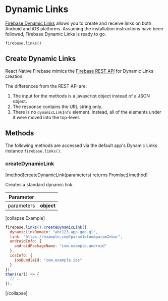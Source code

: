 # Dynamic Links

[Firebase Dynamic Links](https://firebase.google.com/docs/dynamic-links/) allows you to create and receive links on both Android and iOS platforms.
Assuming the installation instructions have been followed, Firebase Dynamic Links is ready to go.

```
firebase.links()
```

## Create Dynamic Links

React Native Firebase mimics the [Firebase REST API](https://firebase.google.com/docs/dynamic-links/rest) for Dynamic Links creation.

The differences from the REST API are:
1. The input for the methods is a javascript object instead of a JSON object.
2. The response contains the URL string only.
3. There is no `dynamicLinkInfo` element. Instead, all of the elements under it were moved into the top-level.


## Methods

The following methods are accessed via the default app's Dynamic Links instance `firebase.links()`.

### createDynamicLink
[method]createDynamicLink(parameters) returns Promise<String>;[/method]

Creates a standard dynamic link.

| Parameter |         |
| --------- | ------- |
| parameters   | **object**  |

[collapse Example]
```javascript
firebase.links().createDynamicLink({
  dynamicLinkDomain: "abc123.app.goo.gl",
  link: "https://example.com?param1=foo&param2=bar",
  androidInfo: {
    androidPackageName: "com.example.android"
  },
  iosInfo: {
    iosBundleId: "com.example.ios"
  }
}).
then((url) => {
  // ...
});
```
[/collapse]
